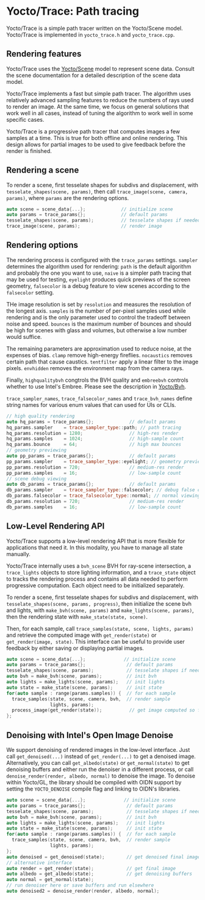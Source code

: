 # Yocto/Trace: Path tracing

Yocto/Trace is a simple path tracer written on the Yocto/Scene model.
Yocto/Trace is implemented in `yocto_trace.h` and `yocto_trace.cpp`.

## Rendering features

Yocto/Trace uses the [Yocto/Scene](yocto_scene.md) model to represent
scene data. Consult the scene documentation for a detailed description
of the scene data model.

Yocto/Trace implements a fast but simple path tracer. The algorithm
uses relatively advanced sampling features to reduce the numbers of
rays used to render an image. At the same time, we focus on general
solutions that work well in all cases, instead of tuning the algorithm
to work well in some specific cases.

Yocto/Trace is a progressive path tracer that computes images
a few samples at a time. This is true for both offline and online
rendering. This design allows for partial images to be used to
give feedback before the render is finished.

## Rendering a scene

To render a scene, first tesselate shapes for subdivs and displacement,
with `tesselate_shapes(scene, params)`, then call
`trace_image(scene, camera, params)`, where `params` are the rendering options.

```cpp
auto scene = scene_data{...};             // initialize scene
auto params = trace_params{};             // default params
tesselate_shapes(scene, params);          // tesselate shapes if needed
trace_image(scene, params);               // render image
```

## Rendering options

The rendering process is configured with the `trace_params` settings.
`sampler` determines the algorithm used for rendering: `path` is the default
algorithm and probably the one you want to use, `naive` is a simpler path
tracing that may be used for testing, `eyelight` produces quick previews
of the screen geometry, `falsecolor` is a debug feature to view scenes
according to the `falsecolor` setting.

THe image resolution is set by `resolution` and measures the resolution
of the longest axis. `samples` is the number of per-pixel samples
used while rendering and is the only parameter used to control the
tradeoff between noise and speed. `bounces` is the maximum number of bounces
and should be high for scenes with glass and volumes, but otherwise a low
number would suffice.

The remaining parameters are approximation used to reduce noise, at the
expenses of bias. `clamp` remove high-energy fireflies. `nocaustics` removes
certain path that cause caustics. `tentfilter` apply a linear filter to the
image pixels. `envhidden` removes the environment map from the camera rays.

Finally, `highqualitybvh` congtrols the BVH quality and `embreebvh` controls
whether to use Intel's Embree. Please see the description in
[Yocto/Bvh](yocto_bvh.md).

`trace_sampler_names`, `trace_falsecolor_names` and `trace_bvh_names`
define string names for various enum values that can used for UIs or CLIs.

```cpp
// high quality rendering
auto hq_params = trace_params{};             // default params
hq_params.sampler    = trace_sampler_type::path; // path tracing
hq_params.resolution = 1280;                 // high-res render
hq_params.samples    = 1024;                 // high-sample count
hq_params.bounce     = 64;                   // high max bounces
// geometry previewing
auto pp_params = trace_params{};             // default params
pp_params.sampler    = trace_sampler_type::eyelight; // geometry preview
pp_params.resolution = 720;                  // medium-res render
pp_params.samples    = 16;                   // low-sample count
// scene debug viewing
auto db_params = trace_params{};             // default params
db_params.sampler    = trace_sampler_type::falsecolor; // debug false colors
db_params.falsecolor = trace_falsecolor_type::normal; // normal viewing
db_params.resolution = 720;                  // medium-res render
db_params.samples    = 16;                   // low-sample count
```

## Low-Level Rendering API

Yocto/Trace supports a low-level rendering API that is more flexible for
applications that need it. In this modality, you have to manage all state
manually.

Yocto/Trace internally uses a `bvh_scene` BVH for ray-scene intersection,
a `trace_lights` objects to store lighting information, and a `trace_state`
object to tracks the rendering process and contains all data needed to perform
progressive computation. Each object need to be initialized separately.

To render a scene, first tesselate shapes for subdivs and displacement,
with `tesselate_shapes(scene, params, progress)`, then initialize the scene
bvh and lights, with `make_bvh(scene, params)` and
`make_lights(scene, params)`, then the rendering state
with `make_state(state, scene)`.

Then, for each sample, call `trace_samples(state, scene, lights, params)`
and retrieve the computed image with `get_render(state)` or
`get_render(image, state)`. This interface can be useful to provide user
feedback by either saving or displaying partial images.

```cpp
auto scene = scene_data{...};              // initialize scene
auto params = trace_params{};               // default params
tesselate_shapes(scene, params);            // tesselate shapes if needed
auto bvh = make_bvh(scene, params);         // init bvh
auto lights = make_lights(scene, params);   // init lights
auto state = make_state(scene, params);     // init state
for(auto sample : range(params.samples)) {  // for each sample
  trace_samples(state, scene, camera, bvh,  // render sample
                lights, params);
  process_image(get_render(state));          // get image computed so far
};
```

## Denoising with Intel's Open Image Denoise

We support denoising of rendered images in the low-level interface.
Just call `get_denoised(...)` instead of `get_render(...)` to get a denoised image.
Alternatively, you can call `get_albedo(state)` or `get_normal(state)` to get
denoising buffers and either run the denoiser in a different process, or
call `denoise_render(render, albedo, normal)` to denoise the image.
To denoise within Yocto/GL, the library should be compiled with OIDN support by
setting the `YOCTO_DENOISE` compile flag and linking to OIDN's libraries.

```cpp
auto scene = scene_data{...};              // initialize scene
auto params = trace_params{};               // default params
tesselate_shapes(scene, params);            // tesselate shapes if needed
auto bvh = make_bvh(scene, params);         // init bvh
auto lights = make_lights(scene, params);   // init lights
auto state = make_state(scene, params);     // init state
for(auto sample : range(params.samples)) {  // for each sample
  trace_samples(state, scene, camera, bvh,  // render sample
                lights, params);
};
auto denoised = get_denoised(state);        // get denoised final image
// alternative interface
auto render = get_render(state);            // get final image
auto albedo = get_albedo(state);            // get denoising buffers
auto normal = get_normal(state);
// run denoiser here or save buffers and run elsewhere
auto denoised2 = denoise_render(render, albedo, normal);
```
